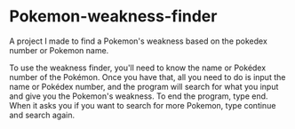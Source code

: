 # Pokemon-weakness-finder
A project I made to find a Pokemon's weakness based on the pokedex number or Pokemon name.

To use the weakness finder, you'll need to know the name or Pokédex number of the Pokémon. Once you have that, all you need to do is input the name or Pokédex number, and the program will search for what you input and give you the Pokemon's weakness. To end the program, type end. When it asks you if you want to search for more Pokemon, type continue and search again.
